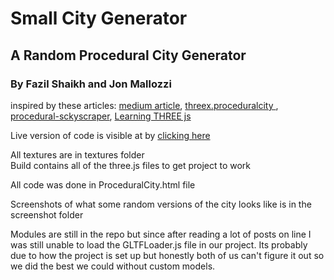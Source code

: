 # Small City Generator
## A Random Procedural City Generator
### By Fazil Shaikh and Jon Mallozzi

inspired by these articles: [medium article](https://medium.com/@Rototu/making-a-procedural-skyscraper-city-generator-with-three-js-and-webgl2-8f8b721bd044),
[threex.proceduralcity
](https://github.com/jeromeetienne/threex.proceduralcity),
[procedural-sckyscraper](https://github.com/Rototu/procedural-sckyscraper-city-generator-and-shader/blob/master/main.js),
[Learning THREE js](http://learningthreejs.com/blog/2013/08/02/how-to-do-a-procedural-city-in-100lines/)


Live version of code is visible at by [clicking here](http://www.cs.usm.maine.edu/~mallozzi/finalProject/ProceduralCity.html)

All textures are in textures folder <br/>
Build contains all of the three.js files to get project to work<br/>

All code was done in ProceduralCity.html file

Screenshots of what some random versions of the city looks like is in the screenshot folder

Modules are still in the repo but since after reading a lot of posts 
on line I was still unable to load the GLTFLoader.js file
in our project. Its probably due to how the project is set up 
but honestly both of us can't figure it out so we did the 
best we could without
custom models.



